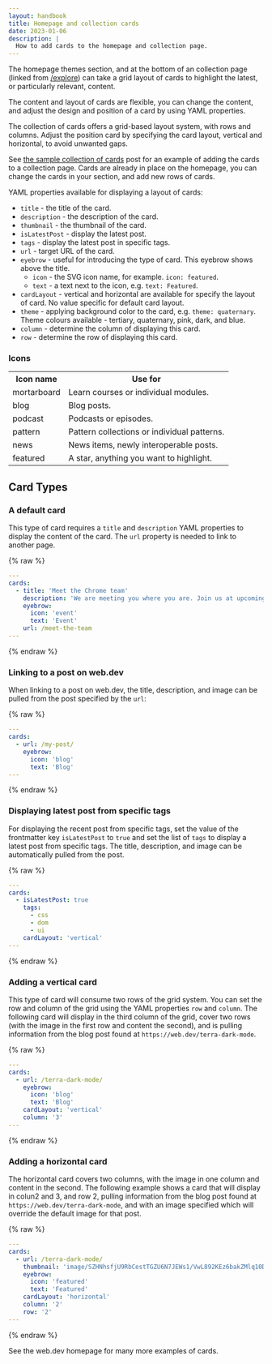 ```yaml
---
layout: handbook
title: Homepage and collection cards
date: 2023-01-06
description: |
  How to add cards to the homepage and collection page.
---
```


The homepage themes section, and at the bottom of an collection page (linked from [/explore](/explore)) can take a grid layout of cards to highlight the latest, or particularly relevant, content.

The content and layout of cards are flexible, you can change the content, and adjust the design and position of a card by using YAML properties.

The collection of cards offers a grid-based layout system, with rows and columns. Adjust the position card by specifying the card layout, vertical and horizontal, to avoid unwanted gaps. 

See [the sample collection of cards](/handbook/content-types/example-collection/) post for an example of adding the cards to a collection page. Cards are already in place on the homepage, you can change the cards in your section, and add new rows of cards.

YAML properties available for displaying a layout of cards:

- `title` - the title of the card.
- `description` - the description of the card.
- `thumbnail` - the thumbnail of the card.
- `isLatestPost` - display the latest post.
- `tags` - display the latest post in specific tags.
- `url` - target URL of the card.
- `eyebrow` - useful for introducing the type of card. This eyebrow shows above the title.
  - `icon` - the SVG icon name, for example. `icon: featured`.
  - `text` - a text next to the icon, e.g. `text: Featured`.
- `cardLayout` - vertical and horizontal are available for specify the layout of card. No value specific for default card layout.
- `theme` - applying background color to the card, e.g. `theme: quaternary`.
  Theme colours available - tertiary, quaternary, pink, dark, and blue.
- `column` - determine the column of displaying this card.
- `row` - determine the row of displaying this card.

### Icons

<table>
  <tr>
    <th>Icon name</th>
    <th>Use for</th>
  </tr>
  <tr>
    <td>mortarboard</td>
    <td>Learn courses or individual modules.</td>
  </tr>
  <tr>
    <td>blog</td>
    <td>Blog posts.</td>
  </tr>
  <tr>
    <td>podcast</td>
    <td>Podcasts or episodes.</td>
  </tr>
  <tr>
    <td>pattern</td>
    <td>Pattern collections or individual patterns.</td>
  </tr>
  <tr>
    <td>news</td>
    <td>News items, newly interoperable posts.</td>
  </tr>
  <tr>
    <td>featured</td>
    <td>A star, anything you want to highlight.</td>
  </tr>
</table>

## Card Types 

### A default card

This type of card requires a `title` and `description` YAML properties to display the content of the card. The `url` property is needed to link to another page.


{% raw %}
```yaml
---
cards:
  - title: 'Meet the Chrome team'
    description: 'We are meeting you where you are. Join us at upcoming web conferences in your region or catch up on past events.'
    eyebrow:
      icon: 'event'
      text: 'Event'
    url: /meet-the-team
---
```
{% endraw %}

### Linking to a post on web.dev

When linking to a post on web.dev, the title, description, and image can be pulled from the post specified by the `url`:

{% raw %}
```yaml
---
cards:
  - url: /my-post/
    eyebrow:
      icon: 'blog'
      text: 'Blog'
---
```
{% endraw %}

### Displaying latest post from specific tags

For displaying the recent post from specific tags, set the value of the frontmatter key `isLatestPost` to `true` and set the list of `tags` to display a latest post from specific tags. The title, description, and image can be automatically pulled from the post. 

{% raw %}
```yaml
---
cards:
  - isLatestPost: true
    tags:
      - css
      - dom
      - ui
    cardLayout: 'vertical'
---
```
{% endraw %}

### Adding a vertical card

This type of card will consume two rows of the grid system. You can set the row and column of the grid using the YAML properties `row` and `column`. The following card will display in the third column of the grid, cover two rows (with the image in the first row and content the second), and is pulling information from the blog post found at `https://web.dev/terra-dark-mode`.

{% raw %}
```yaml
---
cards:
  - url: /terra-dark-mode/
    eyebrow:
      icon: 'blog'
      text: 'Blog'
    cardLayout: 'vertical'
    column: '3'
---
```
{% endraw %}

### Adding a horizontal card

The horizontal card covers two columns, with the image in one column and content in the second. The following example shows a card that will display in colun2 and 3, and row 2, pulling information from the blog post found at `https://web.dev/terra-dark-mode`, and with an image specified which will override the default image for that post.

{% raw %}
```yaml
---
cards:
  - url: /terra-dark-mode/
    thumbnail: 'image/SZHNhsfjU9RbCestTGZU6N7JEWs1/VwL892KEz6bakZMlq10D.png'
    eyebrow:
      icon: 'featured'
      text: 'Featured'
    cardLayout: 'horizontal'
    column: '2'
    row: '2'
---
```
{% endraw %}

See the web.dev homepage for many more examples of cards.
